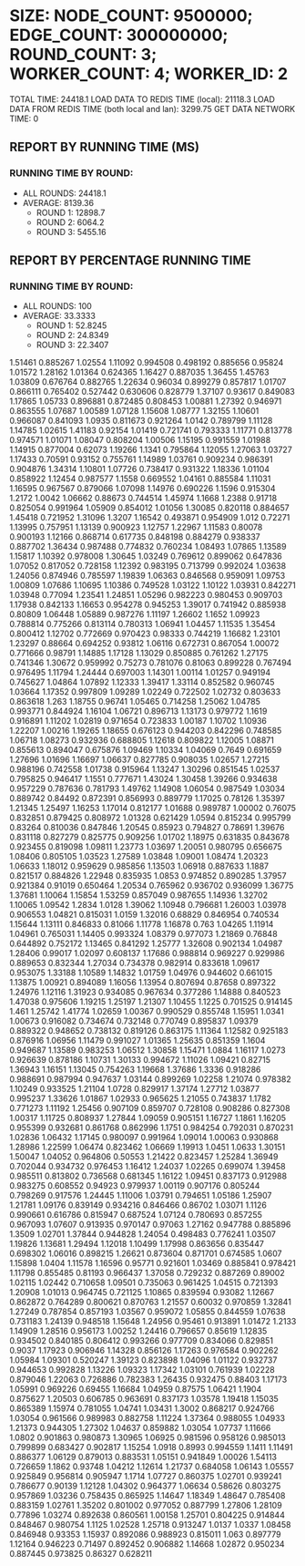 
# SIZE: NODE_COUNT: 9500000; EDGE_COUNT: 300000000; ROUND_COUNT: 3; WORKER_COUNT: 4; WORKER_ID: 2
 TOTAL TIME: 24418.1
 LOAD DATA TO REDIS TIME (local): 21118.3
 LOAD DATA FROM REDIS TIME (both local and lan): 3299.75
 GET DATA NETWORK TIME: 0

## REPORT BY RUNNING TIME (MS)

 ### RUNNING TIME BY ROUND:

  + ALL ROUNDS: 24418.1
  + AVERAGE: 8139.36
     + ROUND 1: 12898.7
     + ROUND 2: 6064.2
     + ROUND 3: 5455.16

## REPORT BY PERCENTAGE RUNNING TIME

 ### RUNNING TIME BY ROUND:

  + ALL ROUNDS: 100
  + AVERAGE: 33.3333
     + ROUND 1: 52.8245
     + ROUND 2: 24.8349
     + ROUND 3: 22.3407

1.51461 0.885267 1.02554 1.11092 0.994508 0.498192 0.885656 0.95824 1.01572 1.28162 1.01364 0.624365 1.16427 0.887035 1.36455 1.45763 1.03809 0.676764 0.882765 1.22634 0.96034 0.899279 0.857817 1.01707 0.866111 0.765402 0.527442 0.630606 0.828779 1.37107 0.93617 0.849083 1.17865 1.05733 0.896881 0.872485 0.808453 1.00881 1.27392 0.946971 0.863555 1.07687 1.00589 1.07128 1.15608 1.08777 1.32155 1.10601 0.966087 0.841093 1.0935 0.811673 0.921264 1.0142 0.789799 1.11128 1.14785 1.02615 1.41183 0.92154 1.01419 0.721741 0.793333 1.11771 0.813778 0.974571 1.01071 1.08047 0.808204 1.00506 1.15195 0.991559 1.01988 1.14915 0.877004 0.62073 1.19266 1.1341 0.795864 1.12055 1.27063 1.03727 1.17433 0.70591 0.93152 0.755761 1.14989 1.03761 0.909234 0.986391 0.904876 1.34314 1.10801 1.07726 0.738417 0.931322 1.18336 1.01104 0.858922 1.12454 0.987577 1.1558 0.669552 1.04161 0.885584 1.11031 1.16595 0.967567 0.879066 1.07098 1.14976 0.690226 1.1596 0.915304 1.2172 1.0042 1.06662 0.88673 0.744514 1.45974 1.1668 1.2388 0.91718 0.825054 0.991964 1.05909 0.854012 1.01056 1.30085 0.820118 0.884657 1.45418 0.721952 1.31096 1.3207 1.16542 0.493871 0.954909 1.012 0.72271 1.13995 0.757951 1.13139 0.900923 1.12757 1.22967 1.11583 0.80078 0.900193 1.12166 0.868714 0.617735 0.848198 0.884279 0.938337 0.887702 1.36434 0.987488 0.774832 0.760234 1.08493 1.07865 1.13589 1.15817 1.10392 0.978008 1.30645 1.03249 0.769612 0.899062 0.647836 1.07052 0.817052 0.728158 1.12392 0.983195 0.713799 0.992024 1.03638 1.24056 0.874946 0.785597 1.19839 1.06363 0.846568 0.959091 1.09753 1.00809 1.07686 1.10695 1.10386 0.749528 1.03122 1.10122 1.03931 0.842271 1.03948 0.77094 1.23541 1.24851 1.05296 0.982223 0.980453 0.909703 1.17938 0.842133 1.16653 0.954278 0.945253 1.39017 0.741942 0.885938 0.80809 1.06448 1.05889 0.987276 1.11197 1.26602 1.1652 1.09923 0.788814 0.775266 0.813114 0.780313 1.06941 1.04457 1.11535 1.35454 0.800412 1.12702 0.772669 0.970423 0.98333 0.744219 1.16682 1.23101 1.23297 0.88664 0.694252 0.93812 1.06116 0.672731 0.867054 1.00072 0.771666 0.98791 1.14885 1.17128 1.13029 0.850885 0.761262 1.27175 0.741346 1.30672 0.959992 0.75273 0.781076 0.81063 0.899228 0.767494 0.976495 1.11794 1.24444 0.697003 1.14301 1.00114 1.01257 0.949194 0.745627 1.04864 1.07892 1.12333 1.39417 1.33114 0.852582 0.960745 1.03664 1.17352 0.997809 1.09289 1.02249 0.722502 1.02732 0.803633 0.863618 1.263 1.18755 0.96741 1.05465 0.714258 1.25062 1.04785 0.993771 0.844924 1.16104 1.06721 0.896713 1.13173 0.979772 1.1619 0.916891 1.11202 1.02819 0.971654 0.723833 1.00187 1.10702 1.10936 1.22207 1.00216 1.19265 1.18655 0.676123 0.944203 0.842296 0.748585 1.06718 1.08273 0.932936 0.688805 1.12618 0.809822 1.12005 1.08871 0.855613 0.894047 0.675876 1.09469 1.10334 1.04069 0.7649 0.691659 1.27696 1.01696 1.16697 1.06637 0.827785 0.908035 1.02657 1.27215 0.988196 0.742558 1.01738 0.915964 1.13247 1.30296 0.851545 1.02537 0.795825 0.946417 1.1551 0.777671 1.43024 1.30458 1.39266 0.934638 0.957229 0.787636 0.781793 1.49762 1.14908 1.06054 0.987549 1.03034 0.889742 0.84492 0.872391 0.856993 0.889779 1.17025 0.78126 1.35397 1.21345 1.25497 1.16253 1.17014 0.812177 1.01688 0.989787 1.00002 0.76075 0.832851 0.879425 0.808972 1.01328 0.621429 1.0594 0.815234 0.995799 0.83264 0.810036 0.847846 1.20545 0.85923 0.794827 0.78691 1.39676 0.831118 0.827279 0.825775 0.909256 1.01702 1.18975 0.631835 0.843678 0.923455 0.819098 1.09811 1.23773 1.03697 1.20051 0.980795 0.656675 1.08406 0.805105 1.03523 1.27589 1.03848 1.09001 1.08474 1.20323 1.06633 1.18012 0.959629 0.985856 1.13503 1.06918 0.887633 1.1887 0.821517 0.884826 1.22948 0.835935 1.0853 0.974852 0.890285 1.37957 0.921384 0.91019 0.650464 1.20534 0.765962 0.936702 0.936099 1.36775 1.37681 1.10064 1.15854 1.53259 0.857049 0.987655 1.14936 1.32702 1.10065 1.09542 1.2834 1.0128 1.39062 1.10948 0.796681 1.26003 1.03978 0.906553 1.04821 0.815031 1.0159 1.32016 0.68829 0.846954 0.740534 1.15644 1.13111 0.846833 0.81066 1.11778 1.16878 0.763 1.04265 1.11914 1.04961 0.765031 1.14405 0.993324 1.08379 0.977073 1.21869 0.76848 0.644892 0.752172 1.13465 0.841292 1.25777 1.32608 0.902134 1.04987 1.28406 0.99017 1.02097 0.608137 1.17686 0.988814 0.969227 0.929986 0.889653 0.832344 1.27034 0.734378 0.982914 0.833618 1.09617 0.953075 1.33188 1.10589 1.14832 1.01759 1.04976 0.944602 0.661015 1.13875 1.00921 0.894089 1.16056 1.13954 0.807694 0.87658 0.897322 1.24976 1.12116 1.31923 0.934085 0.967634 0.377286 1.14888 0.840523 1.47038 0.975606 1.19215 1.25197 1.21307 1.10455 1.1225 0.701525 0.914145 1.461 1.25742 1.41774 1.02659 1.00367 0.990529 0.855748 1.15951 1.0341 1.00673 0.916082 0.734674 0.732148 0.770749 0.895837 1.09379 0.889322 0.948652 0.738132 0.819126 0.863175 1.11364 1.12582 0.925183 0.876916 1.06956 1.11479 0.991027 1.01365 1.25635 0.851359 1.1604 0.949687 1.13589 0.983253 1.06512 1.30858 1.15471 1.0884 1.16117 1.0273 0.926639 0.878186 1.10731 1.30133 0.994672 1.11026 1.09421 0.82715 1.36943 1.16151 1.13045 0.754263 1.19668 1.37686 1.3336 0.918286 0.988691 0.987994 0.947637 1.03144 0.899269 1.02258 1.21074 0.978382 1.10249 0.933525 1.21104 1.0728 0.829917 1.37174 1.27712 1.03877 0.995237 1.33626 1.01867 1.02933 0.965625 1.21055 0.743837 1.1782 0.771273 1.11192 1.25456 0.907109 0.859707 0.728108 0.908286 0.827308 1.00317 1.11725 0.808937 1.27844 1.09059 0.905151 1.16727 1.1861 1.16205 0.955399 0.932681 0.861768 0.862996 1.1751 0.984254 0.792031 0.870231 1.02836 1.06432 1.17145 0.980097 0.991964 1.09014 1.00063 0.930868 1.28986 1.22599 1.06474 0.823462 1.06669 1.19913 1.0451 1.0633 1.30151 1.50047 1.04052 0.964806 0.50553 1.21422 0.823457 1.25284 1.36949 0.702044 0.934732 0.976453 1.16412 1.24037 1.02265 0.699074 1.39458 0.985511 0.813802 0.736568 0.681345 1.16122 1.09451 0.837173 0.912988 0.983275 0.608552 0.94923 0.979937 1.00119 0.907176 0.805244 0.798269 0.917576 1.24445 1.11006 1.03791 0.794651 1.05186 1.25907 1.21781 1.09176 0.839149 0.934216 0.846466 0.86702 1.03071 1.1126 0.990661 0.616786 0.815947 0.687524 1.07124 0.780693 0.857255 0.967093 1.07607 0.913935 0.970147 0.97063 1.27162 0.947788 0.885896 1.3509 1.02701 1.37844 0.944828 1.24054 0.498483 0.776241 1.03507 1.19826 1.13681 1.29494 1.12018 1.10499 1.17998 0.863656 0.835447 0.698302 1.06016 0.898215 1.26621 0.873604 0.871701 0.674585 1.0607 1.15898 1.0404 1.11578 1.16596 0.95771 0.921601 1.03469 0.885841 0.978421 1.11798 0.855485 0.81193 0.966437 1.37058 0.729232 0.887269 0.89002 1.02115 1.02442 0.710658 1.09501 0.735063 0.961425 1.04515 0.721393 1.20908 1.01013 0.964745 0.721125 1.10865 0.839594 0.93082 1.12667 0.862872 0.764289 0.800621 0.870763 1.21557 0.60032 0.970859 1.32841 1.27249 0.787854 0.857193 1.03567 0.959072 1.05855 0.844559 1.07638 0.731183 1.24139 0.948518 1.15648 1.24956 0.95461 0.913891 1.01472 1.2133 1.14909 1.28516 0.956173 1.00252 1.24416 0.796657 0.85619 1.12835 0.934502 0.840185 0.806412 0.993266 0.977709 0.834066 0.829851 0.9037 1.17923 0.906946 1.14328 0.856126 1.17263 0.976584 0.902262 1.05984 1.09301 0.520247 1.39123 0.823898 1.04096 1.01122 0.932737 0.944653 0.992828 1.13226 1.09323 1.17342 1.03101 0.761939 1.02228 0.879046 1.22063 0.726886 0.782383 1.26435 0.932475 0.88403 1.17173 1.05991 0.969226 0.69455 1.16684 1.04959 0.87575 1.06421 1.1904 0.875627 1.20503 0.606785 0.963691 0.837173 1.03578 1.19418 1.15035 0.865389 1.15974 0.781055 1.04741 1.03431 1.3002 0.868217 0.924766 1.03054 0.961566 0.989983 0.882758 1.11224 1.37364 0.988055 1.04933 1.21373 0.944305 1.27302 1.04637 0.859882 1.03054 1.07737 1.11666 1.0802 0.901863 0.980873 1.30965 1.06925 0.981596 0.958126 0.985013 0.799899 0.683427 0.902817 1.15254 1.0918 0.8993 0.994559 1.1411 1.11491 0.886377 1.06129 0.879013 0.883531 1.05151 0.941849 1.00026 1.54113 0.726659 1.1862 0.93748 1.04212 1.12614 1.21737 0.684058 1.06143 1.05557 0.925849 0.956814 0.905947 1.1714 1.07727 0.860375 1.02701 0.939241 0.786677 0.90139 1.12128 1.04302 0.964377 1.06634 0.58626 0.803275 0.957869 1.03236 0.758435 0.865925 1.14647 1.18349 1.48647 0.785408 0.883159 1.02761 1.35202 0.801002 0.977052 0.887799 1.27806 1.28109 0.77896 1.03274 0.892638 0.860561 1.00158 1.25701 0.804225 0.914844 0.848467 0.980754 1.1125 1.02528 1.25718 0.913247 1.0137 1.0337 1.08458 0.846948 0.93353 1.15937 0.892086 0.988923 0.815011 1.063 0.897779 1.12164 0.946223 0.71497 0.892452 0.906882 1.14668 1.02872 0.950234 0.887445 0.973825 0.86327 0.628211 
